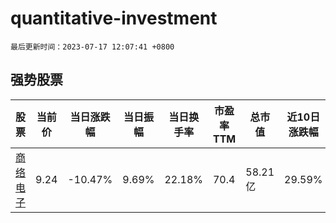 # quantitative-investment

`最后更新时间：2023-07-17 12:07:41 +0800`

## 强势股票

|股票|当前价|当日涨跌幅|当日振幅|当日换手率|市盈率TTM|总市值|近10日涨跌幅|
|----|----|----|----|----|----|----|----|
|[商络电子](https://xueqiu.com/S/SZ300975)|9.24|-10.47%|9.69%|22.18%|70.4|58.21亿|29.59%|

